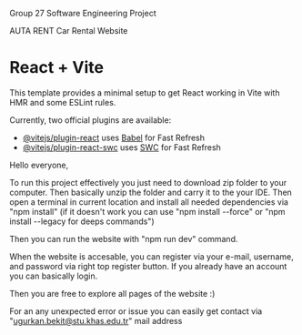Group 27 Software Engineering Project

AUTA RENT Car Rental Website

# React + Vite

This template provides a minimal setup to get React working in Vite with HMR and some ESLint rules.

Currently, two official plugins are available:

- [@vitejs/plugin-react](https://github.com/vitejs/vite-plugin-react/blob/main/packages/plugin-react/README.md) uses [Babel](https://babeljs.io/) for Fast Refresh
- [@vitejs/plugin-react-swc](https://github.com/vitejs/vite-plugin-react-swc) uses [SWC](https://swc.rs/) for Fast Refresh


Hello everyone,

To run this project effectively you just need to download zip folder to your computer. Then basically unzip the folder and carry it to the your IDE.
Then open a terminal in current location and install all needed dependencies via "npm install" (if it doesn't work you can use "npm install --force" or "npm install --legacy for deeps commands")

Then you can run the website with "npm run dev" command.

When the website is accesable, you can register via your e-mail, username, and password via right top register button. If you already have an account you can basically login.

Then you are free to explore all pages of the website :)


For an any unexpected error or issue you can easily get contact via "ugurkan.bekit@stu.khas.edu.tr" mail address